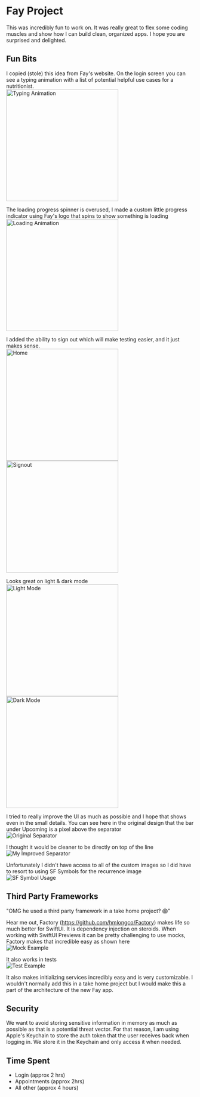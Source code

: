 # Fay Project

This was incredibly fun to work on. It was really great to flex some coding muscles and show how I can build clean, organized apps. I hope you are surprised and delighted.

## Fun Bits

I copied (stole) this idea from Fay's website. On the login screen you can see a typing animation with a list of potential helpful use cases for a nutritionist. 
<br>
<img src="images/typing.png" width="300" alt="Typing Animation">

The loading progress spinner is overused, I made a custom little progress indicator using Fay's logo that spins to show something is loading 
<br>
<img src="images/loading.png" width="300" alt="Loading Animation">

I added the ability to sign out which will make testing easier, and it just makes sense. 
<br>
<img src="images/home.png" width="300" alt="Home">
<img src="images/signout.png" width="300" alt="Signout">

Looks great on light & dark mode
<br>
<img src="images/light.png" width="300" alt="Light Mode">
<img src="images/dark.png" width="300" alt="Dark Mode">

I tried to really improve the UI as much as possible and I hope that shows even in the small details. You can see here in the original design that the bar under Upcoming is a pixel above the separator 
<br>
![Original Separator](images/separator.png)

I thought it would be cleaner to be directly on top of the line 
<br>
![My Improved Separator](images/myseparator.png)

Unfortunately I didn't have access to all of the custom images so I did have to resort to using SF Symbols for the recurrence image
<br>
![SF Symbol Usage](images/sfsymbol.png)

## Third Party Frameworks

"OMG he used a third party framework in a take home project? 😱" 

Hear me out, Factory (https://github.com/hmlongco/Factory) makes life so much better for SwiftUI. It is dependency injection on steroids. When working with SwiftUI Previews it can be pretty challenging to use mocks, Factory makes that incredible easy as shown here 
<br>
![Mock Example](images/mock.png)

It also works in tests 
<br>
![Test Example](images/test.png)

It also makes initializing services incredibly easy and is very customizable. I wouldn't normally add this in a take home project but I would make this a part of the architecture of the new Fay app.

## Security

We want to avoid storing sensitive information in memory as much as possible as that is a potential threat vector. For that reason, I am using Apple's Keychain to store the auth token that the user receives back when logging in. We store it in the Keychain and only access it when needed.

## Time Spent

- Login (approx 2 hrs)
- Appointments (approx 2hrs)
- All other (approx 4 hours)
